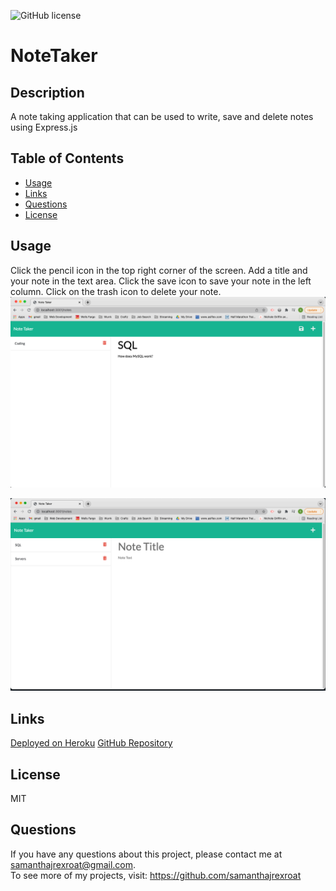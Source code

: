 ![GitHub license](https://img.shields.io/badge/license-MIT-blue.svg)
# NoteTaker

## Description
A note taking application that can be used to write, save and delete notes using Express.js

## Table of Contents
* [Usage](#usage)
* [Links](#links)
* [Questions](#questions)
* [License](#license)

## Usage
Click the pencil icon in the top right corner of the screen.  Add a title and your note in the text area.
Click the save icon to save your note in the left column.  Click on the trash icon to delete your note.
![NoteTaker Saving a Note](/public/assets/images/NoteTakerShot1.png "Save a note")

![NoteTaker Deleting a Note](/public/assets/images/NoteTakerShot2.png "Delete a note")

## Links
[Deployed on Heroku](https://note-taker-sjr.herokuapp.com/notes)
[GitHub Repository](https://github.com/samanthajrexroat/NoteTaker.git)


## License
MIT

## Questions
If you have any questions about this project, please contact me at samanthajrexroat@gmail.com.<br>
To see more of my projects, visit: https://github.com/samanthajrexroat